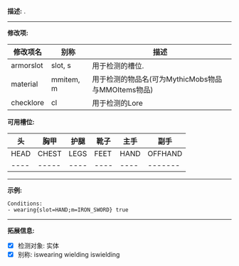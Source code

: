 **描述:** .

---

**修改项:**

| 修改项名  | 别称      | 描述 |
| --------- | --------- | ----------- |
| armorslot | slot, s   | 用于检测的槽位. |
| material  | mmitem, m | 用于检测的物品名(可为MythicMobs物品与MMOItems物品) |
| checklore | cl        | 用于检测的Lore |

**可用槽位:**

| 头   | 胸甲  | 护腿 | 靴子 | 主手 | 副手    |   
| ---- | ----- | ---- | ---- | ---- | ------- |   
| HEAD | CHEST | LEGS | FEET | HAND | OFFHAND |   
| ---- | ----- | ---- | ---- | ---- | ------- |   
---

**示例:**

```
Conditions:
- wearing{slot=HAND;m=IRON_SWORD} true
```

---

**拓展信息:**

- [x] 检测对象: 实体
- [x] 别称: iswearing wielding iswielding